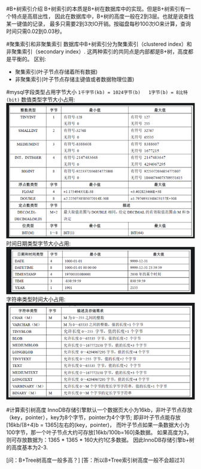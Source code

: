 #B+树索引介绍
B+树索引的本质是B+树在数据库中的实现。但是B+树索引有一个特点是高扇出性，
因此在数据库中，B+树的高度一般在2到3层。也就是说查找某一键值的记录，
最多只需要2到3次IO开销。按磁盘每秒100次IO来计算，查询时间只需0.02到0.03秒。

#聚集索引和非聚集索引 
数据库中B+树索引分为聚集索引（clustered index）和非聚集索引（secondary index）.
这两种索引的共同点是内部都是B+树，高度都是平衡的。
区别: 
- 聚集索引(叶子节点存储着所有数据)
- 非聚集索引(叶子节点存储主键值或者数据物理位置)


#mysql字段类型占用字节大小
`
1千字节(kb) = 1024字节(b)  
1字节(b) = 8比特(bit)
`
数值类型字节大小占用:
![avatar](img/数值类型.PNG)
时间日期类型字节大小占用:
![avatar](img/时间日期类型.PNG)
字符串类型时间大小占用:
![avatar](img/字符串类型.PNG)
 

#计算索引树高度
InnoDB存储引擎默认一个数据页大小为16kb，非叶子节点存放（key，pointer），key为8个字节，pointer为4个字节;
即非叶子节点能存放[16kb/(8+4)b = 1365]左右的(key，pointer)，
而叶子节点如果一条数据大小为100字节，那一个叶子节点大约可存放[16kb/100b=160]条数据。
如果高度为3，则可存放数据为：1365 * 1365 * 160大约1亿多数据。
因此InnoDB存储引擎b+树的高度基本为2-3.


[问：B+Tree树高度一般多高？]
[答：所以B+Tree索引树高度一般不会超过3]